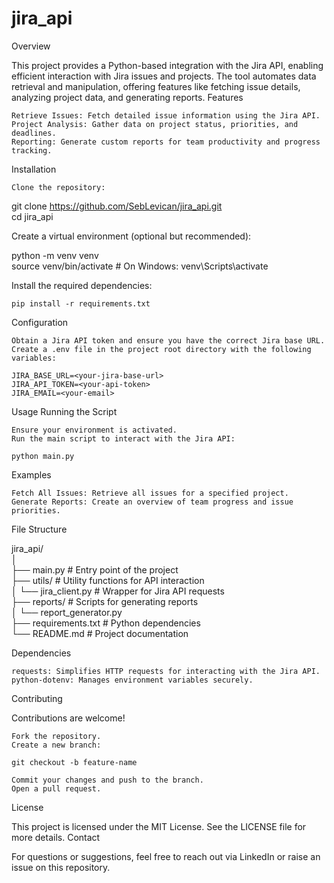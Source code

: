 # jira_api
Overview

This project provides a Python-based integration with the Jira API, enabling efficient interaction with Jira issues and projects. The tool automates data retrieval and manipulation, offering features like fetching issue details, analyzing project data, and generating reports.
Features

    Retrieve Issues: Fetch detailed issue information using the Jira API.
    Project Analysis: Gather data on project status, priorities, and deadlines.
    Reporting: Generate custom reports for team productivity and progress tracking.

Installation

    Clone the repository:

git clone https://github.com/SebLevican/jira_api.git  
cd jira_api  

Create a virtual environment (optional but recommended):

python -m venv venv  
source venv/bin/activate  # On Windows: venv\Scripts\activate  

Install the required dependencies:

    pip install -r requirements.txt  

Configuration

    Obtain a Jira API token and ensure you have the correct Jira base URL.
    Create a .env file in the project root directory with the following variables:

    JIRA_BASE_URL=<your-jira-base-url>  
    JIRA_API_TOKEN=<your-api-token>  
    JIRA_EMAIL=<your-email>  

Usage
Running the Script

    Ensure your environment is activated.
    Run the main script to interact with the Jira API:

    python main.py  

Examples

    Fetch All Issues: Retrieve all issues for a specified project.
    Generate Reports: Create an overview of team progress and issue priorities.

File Structure

jira_api/  
│  
├── main.py              # Entry point of the project  
├── utils/               # Utility functions for API interaction  
│   └── jira_client.py   # Wrapper for Jira API requests  
├── reports/             # Scripts for generating reports  
│   └── report_generator.py  
├── requirements.txt     # Python dependencies  
└── README.md            # Project documentation  

Dependencies

    requests: Simplifies HTTP requests for interacting with the Jira API.
    python-dotenv: Manages environment variables securely.

Contributing

Contributions are welcome!

    Fork the repository.
    Create a new branch:

    git checkout -b feature-name  

    Commit your changes and push to the branch.
    Open a pull request.

License

This project is licensed under the MIT License. See the LICENSE file for more details.
Contact

For questions or suggestions, feel free to reach out via LinkedIn or raise an issue on this repository.
